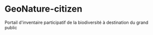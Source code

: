 # GeoNature-citizen
Portail d'inventaire participatif de la biodiversité à destination du grand public
